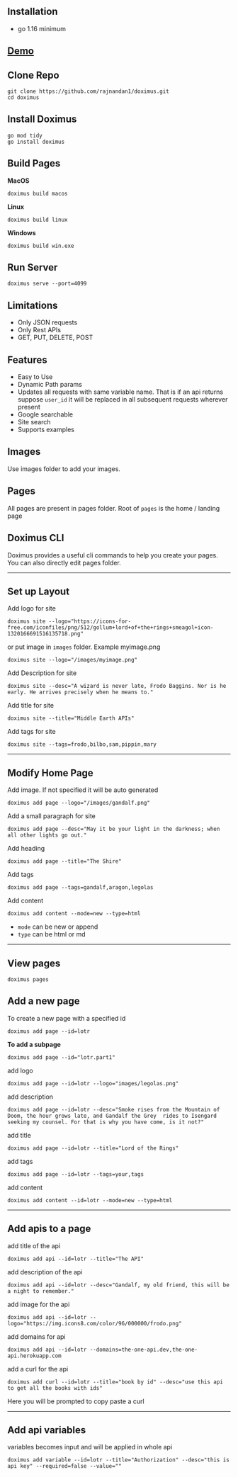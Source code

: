 ## Installation
- go 1.16 minimum

## [Demo](https://doximus.herokuapp.com/ "The best api documentation")

## Clone Repo
```
git clone https://github.com/rajnandan1/doximus.git
cd doximus
```
## Install Doximus
```
go mod tidy
go install doximus
```
## Build Pages
**MacOS**
```
doximus build macos 
```
**Linux**
```
doximus build linux 
```
**Windows**
```
doximus build win.exe
```
## Run Server
```
doximus serve --port=4099
```
## Limitations
- Only JSON requests
- Only Rest APIs
- GET, PUT, DELETE, POST

## Features
- Easy to Use
- Dynamic Path params
- Updates all requests with same variable name. That is if an api returns suppose `user_id` it will be replaced in all subsequent requests wherever present
- Google searchable
- Site search
- Supports examples 

## Images
Use images folder to add your images.
## Pages
All pages are present in pages folder. Root of `pages` is the home / landing page
## Doximus CLI
Doximus provides a useful cli commands to help you create your pages. You can also directly edit pages folder.

---
## Set up Layout
Add logo for site

```
doximus site --logo="https://icons-for-free.com/iconfiles/png/512/gollum+lord+of+the+rings+smeagol+icon-1320166691516135718.png"
```
or put image in `images` folder. Example myimage.png
```
doximus site --logo="/images/myimage.png"
```
Add Description for site
```
doximus site --desc="A wizard is never late, Frodo Baggins. Nor is he early. He arrives precisely when he means to."
```
Add title for site
```
doximus site --title="Middle Earth APIs"
```
Add tags for site
```
doximus site --tags=frodo,bilbo,sam,pippin,mary
```
---
## Modify Home Page
Add image. If not specified it will be auto generated
```
doximus add page --logo="/images/gandalf.png"
```
Add a small paragraph for site
```
doximus add page --desc="May it be your light in the darkness; when all other lights go out."
```
Add heading
```
doximus add page --title="The Shire"
```
Add tags
```
doximus add page --tags=gandalf,aragon,legolas
```
Add content
```
doximus add content --mode=new --type=html
```
- `mode` can be new or append 
- `type` can be html or md

---
## View pages
```
doximus pages
```
## Add a new page
To create a new page with a specified id
```
doximus add page --id=lotr
```
**To add a subpage** 
```
doximus add page --id="lotr.part1"
```
add logo
```
doximus add page --id=lotr --logo="images/legolas.png"
```
add description
```
doximus add page --id=lotr --desc="Smoke rises from the Mountain of Doom, the hour grows late, and Gandalf the Grey  rides to Isengard seeking my counsel. For that is why you have come, is it not?"
```
add title
```
doximus add page --id=lotr --title="Lord of the Rings"
```
add tags
```
doximus add page --id=lotr --tags=your,tags
```
add content
```
doximus add content --id=lotr --mode=new --type=html
```
---
## Add apis to a page
add title of the api
```
doximus add api --id=lotr --title="The API"
```
add description of the api
```
doximus add api --id=lotr --desc="Gandalf, my old friend, this will be a night to remember."
```
add image for the api
```
doximus add api --id=lotr --logo="https://img.icons8.com/color/96/000000/frodo.png"
```
add domains for api
```
doximus add api --id=lotr --domains=the-one-api.dev,the-one-api.herokuapp.com
```
add a curl for the api
```
doximus add curl --id=lotr --title="book by id" --desc="use this api to get all the books with ids"
```
Here you will be prompted to copy paste a curl

---
## Add api variables
variables becomes input and will be applied in whole api
```
doximus add variable --id=lotr --title="Authorization" --desc="this is api key" --required=false --value=""
```

